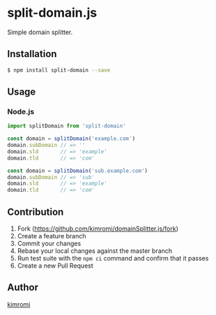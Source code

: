 split-domain.js
===============

Simple domain splitter.

Installation
------------

```sh
$ npm install split-domain --save
```

Usage
-----

### Node.js

```javascript
import splitDomain from 'split-domain'

const domain = splitDomain('example.com')
domain.subDomain // => ''
domain.sld       // => 'example'
domain.tld       // => 'com'

const domain = splitDomain('sub.example.com')
domain.subDomain // => 'sub'
domain.sld       // => 'example'
domain.tld       // => 'com'
```

Contribution
------------

1. Fork (https://github.com/kimromi/domainSplitter.js/fork)
1. Create a feature branch
1. Commit your changes
1. Rebase your local changes against the master branch
1. Run test suite with the `npm ci` command and confirm that it passes
1. Create a new Pull Request

Author
------

[kimromi](https://github.com/kimromi)

